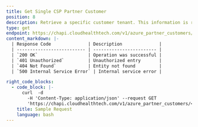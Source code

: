 ```yaml
---
title: Get Single CSP Partner Customer
position: 8
description: Retrieve a specific customer tenant. This information is retrieved from the Azure Portal.
type: get
endpoint: https://chapi.cloudhealthtech.com/v1/azure_partner_customers/:db_partner_customer_id
content_markdown: |-
  | Response Code              | Description              |
  | -------------------------- | ------------------------ |
  | `200 OK`                   | Operation was successful |
  | `401 Unauthorized`         | Unauthorized entry       |
  | `404 Not Found`            | Entity not found         |
  | `500 Internal Service Error` | Internal service error |

right_code_blocks:
  - code_block: |-
      curl  -d
        -H 'Content-Type: application/json' --request GET 
        'https://chapi.cloudhealthtech.com/v1/azure_partner_customers/<db_partner_customer_id>?api_key=<your_api_key>'
    title: Sample Request
    language: bash
---
```

